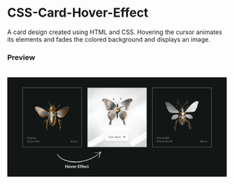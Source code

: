 # CSS-Card-Hover-Effect
A card design created using HTML and CSS. Hovering the cursor animates its elements and fades the colored background and displays an image. <br>

### Preview <br> <br>

![preview img](https://github.com/isaddemir/CSS-Card-Hover-Effect/blob/main/assets/img/preview.png?raw=true)
